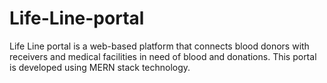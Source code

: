 # Life-Line-portal
Life Line portal is a web-based platform that connects blood donors with receivers and medical facilities in need of blood and donations. This portal is developed using MERN stack technology.
